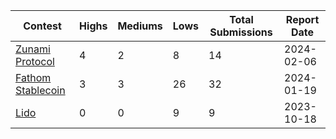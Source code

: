 | Contest | Highs | Mediums | Lows | Total Submissions | Report Date |
| ------ | ----- | ------- | ---- | ----------------- |---------- |
| [Zunami Protocol](https://github.com/solodit/solodit_content/blob/main/reports/Oxorio/2024-02-06-Zunami%20ProtocolV2.md) | 4 | 2 | 8 | 14 | 2024-02-06
| [Fathom Stablecoin](https://github.com/solodit/solodit_content/blob/main/reports/Oxorio/2024-01-19-Fathom%20Stablecoin.md) | 3 | 3 | 26 | 32 | 2024-01-19
| [Lido](https://github.com/solodit/solodit_content/blob/main/reports/Oxorio/2023-10-18-Lido.md) | 0 | 0 | 9 | 9 | 2023-10-18

